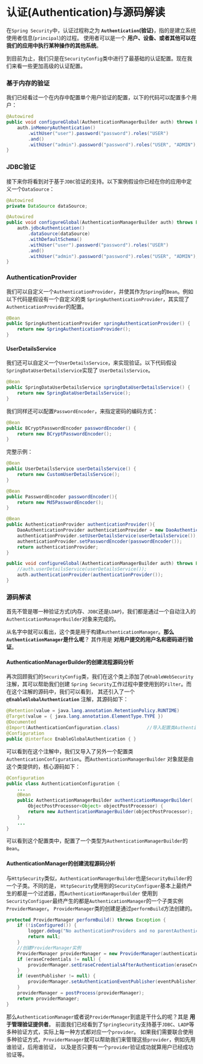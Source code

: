 认证(Authentication)与源码解读
===============================================================================
在`Spring Security`中，认证过程称之为 **`Authentication`(验证)**，指的是建立系统使用者信息(`principal`)的过程。
使用者可以是一个 **用户、设备、或者其他可以在我们的应用中执行某种操作的其他系统**。

到目前为止，我们只是在`SecurityConfig`类中进行了最基础的认证配置。现在我们来看一些更加高级的认证配置。

### 基于内存的验证
我们已经看过一个在内存中配置单个用户验证的配置，以下的代码可以配置多个用户：
```java
@Autowired
public void configureGlobal(AuthenticationManagerBuilder auth) throws Exception {
    auth.inMemoryAuthentication()
        .withUser("user").password("password").roles("USER")
        .and()
        .withUser("admin").password("password").roles("USER", "ADMIN");
}
```

### JDBC验证
接下来你将看到对于基于`JDBC`验证的支持。以下案例假设你已经在你的应用中定义一个`DataSource`：
```java
@Autowired
private DataSource dataSource;

@Autowired
public void configureGlobal(AuthenticationManagerBuilder auth) throws Exception {
    auth.jdbcAuthentication()
        .dataSource(dataSource)
        .withDefaultSchema()
        .withUser("user").password("password").roles("USER")
        .and()
        .withUser("admin").password("password").roles("USER", "ADMIN");
}
```

### AuthenticationProvider
我们可以自定义一个`AuthenticationProvider`，并使其作为`Spring`的`Bean`。例如以下代码是假设有一个自定义的类
`SpringAuthenticationProvider`，其实现了`AuthenticationProvider`的配置。
```java
@Bean
public SpringAuthenticationProvider springAuthenticationProvider() {
    return new SpringAuthenticationProvider();
}
```

#### UserDetailsService
我们还可以自定义一个`UserDetailsService`，来实现验证。以下代码假设`SpringDataUserDetailsService`实现了
`UserDetailsService`。
```java
@Bean
public SpringDataUserDetailsService springDataUserDetailsService() {
    return new SpringDataUserDetailsService();
}
```
我们同样还可以配置`PasswordEncoder`，来指定密码的编码方式：
```java
@Bean
public BCryptPasswordEncoder passwordEncoder() {
    return new BCryptPasswordEncoder();
}
```
完整示例：
```java
@Bean
public UserDetailsService userDetailsService() {
    return new CustomUserDetailsService();
}

@Bean
public PasswordEncoder passwordEncoder(){
    return new Md5PasswordEncoder();
}

@Bean
public AuthenticationProvider authenticationProvider(){
    DaoAuthenticationProvider authenticationProvider = new DaoAuthenticationProvider();
    authenticationProvider.setUserDetailsService(userDetailsService());
    authenticationProvider.setPasswordEncoder(passwordEncoder());
    return authenticationProvider;
}

public void configureGlobal(AuthenticationManagerBuilder auth) throws Exception {
    //auth.userDetailsService(userDetailsService());
    auth.authenticationProvider(authenticationProvider());
}
```

### 源码解读
首先不管是哪一种验证方式(内存、`JDBC`还是`LDAP`)，我们都是通过一个自动注入的`AuthenticationManagerBuilder`对象来完成的。

从名字中就可以看出，这个类是用于构建`AuthenticationManager`。**那么`AuthenticationManager`是什么呢**？
其作用是 **对用户提交的用户名和密码进行验证**。

#### AuthenticationManagerBuilder的创建流程源码分析
再次回顾我们的`SecurityConfig`类，我们在这个类上添加了`@EnableWebSecurity`注解，其可以帮助我们创建
`Spring Security`工作过程中要使用到的`Filter`。而在这个注解的源码中，我们可以看到，
其还引入了一个 **`@EnableGlobalAuthentication`** 注解，其源码如下：
```java
@Retention(value = java.lang.annotation.RetentionPolicy.RUNTIME)
@Target(value = { java.lang.annotation.ElementType.TYPE })
@Documented
@Import(AuthenticationConfiguration.class)          //导入配置类AuthenticationConfiguration
@Configuration
public @interface EnableGlobalAuthentication { }
```
可以看到在这个注解中，我们又导入了另外一个配置类`AuthenticationConfiguration`。而`AuthenticationManagerBuilder`
对象就是由这个类提供的，核心源码如下：
```java
@Configuration
public class AuthenticationConfiguration {
    ...
    @Bean
    public AuthenticationManagerBuilder authenticationManagerBuilder(
        ObjectPostProcessor<Object> objectPostProcessor) {
        return new AuthenticationManagerBuilder(objectPostProcessor);
    }
    ...
}
```
可以看到这个配置类中，配置了一个类型为`AuthenticationManagerBuilder`的`Bean`。

#### AuthenticationManager的创建流程源码分析
与`HttpSecurity`类似，`AuthenticationManagerBuilder`也是`SecurityBuilder`的一个子类。不同的是，
`HttpSecurity`使用到的`SecurityConfiguer`基本上最终产生的都是一个过滤器，而`AuthenticationManagerBuilder`
使用到`SecurityConfiguer`最终产生的都是`AuthenticationManager`的一个子类实例`ProviderManager`。
`ProviderManager`类的创建是通过`performBuild`方法创建的。
```java
protected ProviderManager performBuild() throws Exception {
    if (!isConfigured()) {
        logger.debug("No authenticationProviders and no parentAuthenticationManager defined. Returning null.");
        return null;
    }
    //创建ProviderManager实例
    ProviderManager providerManager = new ProviderManager(authenticationProviders,parentAuthenticationManager);
    if (eraseCredentials != null) {
        providerManager.setEraseCredentialsAfterAuthentication(eraseCredentials);
    }
    if (eventPublisher != null) {
        providerManager.setAuthenticationEventPublisher(eventPublisher);
    }
    providerManager = postProcess(providerManager);
    return providerManager;
}
```
那么`AuthenticationManager`或者说`ProviderManager`到底是干什么的呢？其是 **用于管理验证提供者**。
前面我们已经看到了`SpringSecurity`支持基于`JDBC`、`LADP`等多种验证方式，实际上每一种方式都对应一个`provider`。
如果我们需要联合使用多种验证方式，`ProviderManager`就可以帮助我们来管理这些`provider`，例如先用谁验证，后用谁验证，
以及是否只要有一个`provider`验证成功就算用户已经成功验证等。





